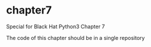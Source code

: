 # chapter7
Special for Black Hat Python3 Chapter 7

The code of this chapter should be in a single repository
